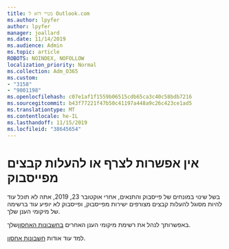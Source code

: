 ```yaml
---
title: מנויי דוא ל Outlook.com
ms.author: lpyfer
author: lpyfer
manager: joallard
ms.date: 11/14/2019
ms.audience: Admin
ms.topic: article
ROBOTS: NOINDEX, NOFOLLOW
localization_priority: Normal
ms.collection: Adm_O365
ms.custom:
- "3158"
- "9001198"
ms.openlocfilehash: c07e1af1f1559b06515cdb65ca3c40c58bdb7216
ms.sourcegitcommit: b43f77221f47b50c41197a448a9c26c423ce1ad5
ms.translationtype: MT
ms.contentlocale: he-IL
ms.lasthandoff: 11/15/2019
ms.locfileid: "38645654"
---
```

# <a name="unable-to-attach-or-upload-files-from-facebook"></a>אין אפשרות לצרף או להעלות קבצים מפייסבוק

בשל שינוי במונחים של פייסבוק והתנאים, אחרי אוקטובר 23, 2019, אתה לא תוכל עוד להיות מסוגל להעלות קבצים מצורפים ישירות מפייסבוק, ופייסבוק לא יופיע עוד ברשימה של מיקומי הענן שלך. 

באפשרותך לנהל את רשימת מיקומי הענן האחרים [בחשבונות האחסון](https://go.microsoft.com/fwlink/?linkid=2111075)שלך.

למד עוד אודות [חשבונות אחסון](https://support.office.com/article/477cb7cc-5732-4c40-8f23-30472de8138a).
  